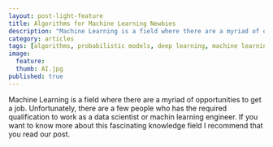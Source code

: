 ```yaml
---
layout: post-light-feature
title: Algorithms for Machine Learning Newbies
description: "Machine Learning is a field where there are a myriad of opportunities to get a job."
category: articles
tags: [algorithms, probabilistic models, deep learning, machine learning]
image:
  feature: 
  thumb: AI.jpg
published: true
---
```


Machine Learning is a field where there are a myriad of opportunities to get a job. Unfortunately, there are a few people who has the required qualification to work as a data scientist or machin learning engineer. If you want to know more about this fascinating knowledge field I recommend that you read our post.

